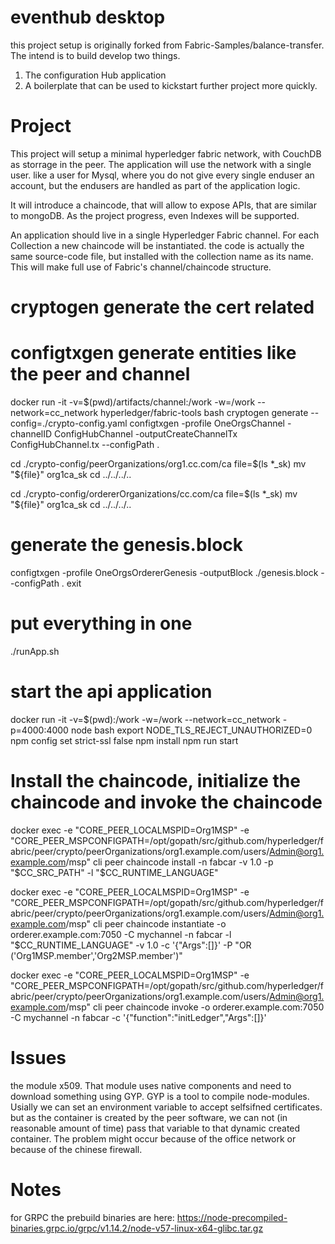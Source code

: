 
# eventhub desktop
this project setup is originally forked from Fabric-Samples/balance-transfer. The intend is to build develop two things.
1. The configuration Hub application
2. A boilerplate that can be used to kickstart further project more quickly.

# Project
This project will setup a minimal hyperledger fabric network, with CouchDB as storrage in the peer.
The application will use the network with a single user. like a user for Mysql, where you do not give every single enduser an account,
but the endusers are handled as part of the application logic.

It will introduce a chaincode, that will allow to expose APIs, that are similar to mongoDB. As the project progress, even
Indexes will be supported.

An application should live in a single Hyperledger Fabric channel. For each Collection a new chaincode will be instantiated.
the code is actually the same source-code file, but installed with the collection name as its name. 
This will make full use of Fabric's channel/chaincode structure. 


# cryptogen generate the cert related
# configtxgen generate entities like the peer and channel
docker run -it -v=$(pwd)/artifacts/channel:/work -w=/work --network=cc_network  hyperledger/fabric-tools bash
  cryptogen generate --config=./crypto-config.yaml
  configtxgen -profile OneOrgsChannel -channelID ConfigHubChannel -outputCreateChannelTx ConfigHubChannel.tx --configPath .
  
  cd ./crypto-config/peerOrganizations/org1.cc.com/ca
  file=$(ls *_sk)
  mv "${file}" org1ca_sk
  cd ../../../..

  cd ./crypto-config/ordererOrganizations/cc.com/ca
  file=$(ls *_sk)
  mv "${file}" org1ca_sk
  cd ../../../..

# generate the genesis.block
  configtxgen -profile OneOrgsOrdererGenesis -outputBlock ./genesis.block --configPath .
  exit

# put everything in one
./runApp.sh

# start the api application
docker run -it -v=$(pwd):/work -w=/work --network=cc_network -p=4000:4000 node bash
  export NODE_TLS_REJECT_UNAUTHORIZED=0
  npm config set strict-ssl false
  npm install 
  npm run start

# Install the chaincode, initialize the chaincode and invoke the chaincode
docker exec -e "CORE_PEER_LOCALMSPID=Org1MSP" -e "CORE_PEER_MSPCONFIGPATH=/opt/gopath/src/github.com/hyperledger/fabric/peer/crypto/peerOrganizations/org1.example.com/users/Admin@org1.example.com/msp" cli peer chaincode install -n fabcar -v 1.0 -p "$CC_SRC_PATH" -l "$CC_RUNTIME_LANGUAGE"

docker exec -e "CORE_PEER_LOCALMSPID=Org1MSP" -e "CORE_PEER_MSPCONFIGPATH=/opt/gopath/src/github.com/hyperledger/fabric/peer/crypto/peerOrganizations/org1.example.com/users/Admin@org1.example.com/msp" cli peer chaincode instantiate -o orderer.example.com:7050 -C mychannel -n fabcar -l "$CC_RUNTIME_LANGUAGE" -v 1.0 -c '{"Args":[]}' -P "OR ('Org1MSP.member','Org2MSP.member')"

docker exec -e "CORE_PEER_LOCALMSPID=Org1MSP" -e "CORE_PEER_MSPCONFIGPATH=/opt/gopath/src/github.com/hyperledger/fabric/peer/crypto/peerOrganizations/org1.example.com/users/Admin@org1.example.com/msp" cli peer chaincode invoke -o orderer.example.com:7050 -C mychannel -n fabcar -c '{"function":"initLedger","Args":[]}'

# Issues
the module x509. That module uses native components and need to download something using GYP. GYP is a tool to compile
node-modules. Usially we can set an environment variable to accept selfsifned certificates. but as the container is 
created by the peer software, we can not (in reasonable amount of time) pass that variable to that dynamic created
container. 
The problem might occur because of the office network or because of the chinese firewall.

# Notes
for GRPC the prebuild binaries are here:
https://node-precompiled-binaries.grpc.io/grpc/v1.14.2/node-v57-linux-x64-glibc.tar.gz

